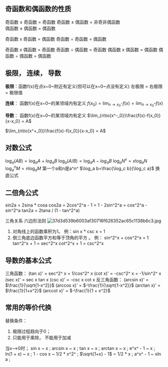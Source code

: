## 奇函数和偶函数的性质
奇函数 ± 奇函数 = 奇函数
奇函数 ± 偶函数 = 非奇非偶函数\
偶函数 ± 偶函数 = 偶函数

奇函数 x 奇函数 = 偶函数
奇函数 ÷ 奇函数 = 偶函数

奇函数 x 偶函数 = 奇函数
奇函数 ÷ 偶函数 = 奇函数
  偶函数 x 偶函数 = 偶函数
偶函数 ÷ 偶函数 = 偶函数

## 极限， 连续， 导数
**极限**：函数f(x)在点x~0~附近有定义(但可以在x~0~点没有定义)
左极限 = 右极限 = 极限值

**连续**： 函数f(x)在x~0~的某领域内有定义
$f(x_0)=\lim_{n\to{x^-_0}}f(x)=\lim_{n\to{x^+_0}}f(x)$

**导数**： 函数f(x)在x~0~的某领域内有定义
$\lim_{n\to{x^-_0}}\frac{f(x)-f(x_0)}{x-x_0} = A$

$\lim_{n\to{x^+_0}}\frac{f(x)-f(x_0)}{x-x_0} = A$

## 对数公式
$\log_a (AB)=\log_a A+log_a B$
$\log_a (A/B)=\log_a A-log_a B$
$\log_a N^x=x\log_a N$
$\log_a^n M=n\log_a M$ 第一个a和n是a^n^
$\log_a b=\frac{\log_c b}{\log_c a}$ 换底公式

## 二倍角公式
sin2a = 2sina * cosa
cos2a = 2cos^2^a - 1 = 1 - 2sin^2^a = cos^2^a - sin^2^a
tan2a = 2tana / (1 - tan^2^a)

三角关系
六边形法则
![37d3d539b6003af30716f626352ac65c1138b6c3.jpg](/blog/data/image/a38b4221085e7eb6577a7e01ecbfd76e.jpg)

1. 对角线上的函数乘积为1。 例：sin x * csc x = 1
2. 倒三角底边函数平方和等于顶角的平方 。 
例： sin^2^x + cos^2^x = 1 
tan^2^x + 1 = sec^2^x 
cot^2^x + 1 = csc^2^x 

## 导数的基本公式
三角函数：
(tan x)' = sec^2^ x = 1/cos^2^ x
(cot x)' = -csc^2^ x = -1/sin^2^ x
(sec x)' = sec x tan x
(csc x)' = -csc x cot x
反三角函数：
(arcsin x)' = $\frac{1}{\sqrt{1-x^2}}$
(arccos x)' = $-\frac{1}{\sqrt{1-x^2}}$
(arctan x)' = $\frac{1}{1+x^2}$
(arccot x)' = $-\frac{1}{1 + x^2}$

## 常用的等价代换
替换条件：
1. 极限过程趋向于0；
2. 只能用于乘除， 不能用于加减

当x-->0时；
sin x ~ x ; arcsin x ~ x ; tan x ~ x ; arctan x ~ x ;
e^x^ - 1 ~ x ; ln(1 + x) ~ x ; 1 - cos x ~ 1/2 * x^2^ ; $\sqrt{1+x} - 1$ ~ 1/2 * x ;
a^x^ - 1 ~ xln a ;
